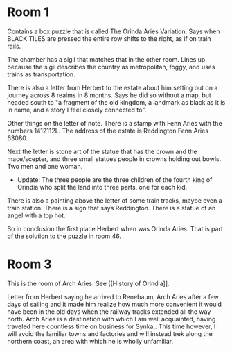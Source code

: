 # Room 1
Contains a box puzzle that is called The Orinda Aries Variation. Says when BLACK TILES are pressed the entire row shifts to the right, as if on train rails.

The chamber has a sigil that matches that in the other room. Lines up because the sigil describes the country as metropolitan, foggy, and uses trains as transportation.

There is also a letter from Herbert to the estate about him setting out on a journey across 8 realms in 8 months. Says he did so without a map, but headed south to "a fragment of the old kingdom, a landmark as black as it is in name, and a story I feel closely connected to".

Other things on the letter of note. There is a stamp with Fenn Aries with the numbers 1412112L. The address of the estate is Reddington Fenn Aries 63080.

Next the letter is stone art of the statue that has the crown and the mace/scepter, and three small statues people in crowns holding out bowls. Two men and one woman.
- Update: The three people are the three children of the fourth king of Orindia who split the land into three parts, one for each kid.

There is also a painting above the letter of some train tracks, maybe even a train station. There is a sign that says Reddington. There is a statue of an angel with a top hot.

So in conclusion the first place Herbert when was Orinda Aries. That is part of the solution to the puzzle in room 46.

# Room 3
This is the room of Arch Aries. See [[History of Orindia]].

Letter from Herbert saying he arrived to Renebaum, Arch Aries after a few days of sailing and it made him realize how much more convenient it would have been in the old days when the railway tracks extended all the way north. Arch Aries is a destination with which I am well acquainted, having traveled here countless time on business for Synka,. This time however, I will avoid the familiar towns and factories and will instead trek along the northern coast, an area with which he is wholly unfamiliar.